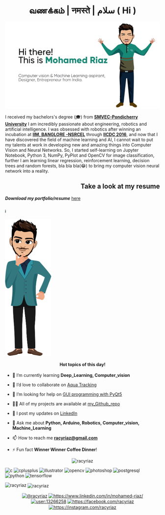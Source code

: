 <h1 align="center"> வணக்கம் | नमस्ते | سلام ( Hi ) </h1>

![](https://github.com/racyriaz/racyriaz/blob/master/placeholder.jpg?raw=true)

I received my bachelors's degree (🎓) from [**SMVEC-Pondicherry University**](https://smvec.ac.in/)
I am incredibly passionate about engineering, robotics and artificial intelligence. I was obsessed with robotics after winning an incubation at [**IIM, BANGLORE -NSRCEL**](https://www.nsrcel.org/) through [**IICDC 2016**](https://innovate.mygov.in/india-innovation-challenge-design-contest), and now that I have discovered the field of machine learning and AI, I cannot wait to put my talents at work in developing new and amazing things into Computer Vision and Neural Networks. So, I started self-learning on Jupyter Notebook, Python 3, NumPy, PyPlot and OpenCV for image classification, further I am learning linear regression, reinforcement learning, decision trees and random forests, bla bla bla(😂) to bring my computer vision neural network into a reality.

<h2 align="right">Take a look at my resume</h2>

***Download my portfolio/resume*** [here](https://github.com/racyriaz/racyriaz/blob/master/ML_Resume_19_08_2020.pdf)

<h3><img src="https://github.com/racyriaz/racyriaz/blob/master/avatar%203.png" height="10" /></h3>
<img align='center' src="https://github.com/racyriaz/racyriaz/blob/master/avatar%203.png" width="150" />

<h4 align="center"> Hot topics of this day!</h4>

- 🌱 I’m currently learning **Deep_Learning, Computer_vision**

- 👯 I’d love to collaborate on [Aqua Tracking](https://github.com/racyriaz/aqua-tracking)

- 🤝 I’m looking for help on [GUI programming with PyQt5](https://github.com/racyriaz/myPrograms/commit/f852aad18de9009d1d85588eb74edf5f1cf2a985)

- 👨‍💻 All of my projects are available at [my_Github_repo](https://github.com/racyriaz)

- 📝 I post my updates on [LinkedIn](https://www.linkedin.com/in/mohamed-riaz/)

- 💬 Ask me about **Python, Arduino, Robotics, Computer_vision, Machine_Learning**

- 📫 How to reach me **racyriaz@gmail.com**

- ⚡ Fun fact **Winner Winner Coffee Dinner**!

<p align="center"> <img src="https://komarev.com/ghpvc/?username=racyriaz" alt="racyriaz" /> </p>

<p align="left"><img src="https://devicons.github.io/devicon/devicon.git/icons/c/c-original.svg" alt="c" width="40" height="40"/> <img src="https://devicons.github.io/devicon/devicon.git/icons/cplusplus/cplusplus-original.svg" alt="cplusplus" width="40" height="40"/> <img src="https://www.vectorlogo.zone/logos/adobe_illustrator/adobe_illustrator-icon.svg" alt="illustrator" width="40" height="40"/> <img src="https://www.vectorlogo.zone/logos/opencv/opencv-icon.svg" alt="opencv" width="40" height="40"/> <img src="https://devicons.github.io/devicon/devicon.git/icons/photoshop/photoshop-plain.svg" alt="photoshop" width="40" height="40"/> <img src="https://devicons.github.io/devicon/devicon.git/icons/postgresql/postgresql-original-wordmark.svg" alt="postgresql" width="40" height="40"/> <img src="https://devicons.github.io/devicon/devicon.git/icons/python/python-original.svg" alt="python" width="40" height="40"/> <img src="https://www.vectorlogo.zone/logos/tensorflow/tensorflow-icon.svg" alt="tensorflow" width="40" height="40"/></p><p><img align="left" src="https://github-readme-stats.vercel.app/api/top-langs/?username=racyriaz&layout=compact&hide=html" alt="racyriaz" /></p>

<p>&nbsp;<img align="center" src="https://github-readme-stats.vercel.app/api?username=racyriaz&show_icons=true" alt="racyriaz" /></p>

<p align="center">
<a href="https://twitter.com/@racyriaz" target="blank"><img align="center" src="https://cdn.jsdelivr.net/npm/simple-icons@3.0.1/icons/twitter.svg" alt="@racyriaz" height="30" width="30" /></a>
<a href="https://linkedin.com/in/https://www.linkedin.com/in/mohamed-riaz/" target="blank"><img align="center" src="https://cdn.jsdelivr.net/npm/simple-icons@3.0.1/icons/linkedin.svg" alt="https://www.linkedin.com/in/mohamed-riaz/" height="30" width="30" /></a>
<a href="https://stackoverflow.com/users/user:13266258" target="blank"><img align="center" src="https://cdn.jsdelivr.net/npm/simple-icons@3.0.1/icons/stackoverflow.svg" alt="user:13266258" height="30" width="30" /></a>
<a href="https://fb.com/https://facebook.com/racyriaz" target="blank"><img align="center" src="https://cdn.jsdelivr.net/npm/simple-icons@3.0.1/icons/facebook.svg" alt="https://facebook.com/racyriaz" height="30" width="30" /></a>
<a href="https://instagram.com/https://instagram.com/racyriaz" target="blank"><img align="center" src="https://cdn.jsdelivr.net/npm/simple-icons@3.0.1/icons/instagram.svg" alt="https://instagram.com/racyriaz" height="30" width="30" /></a>
</p>
